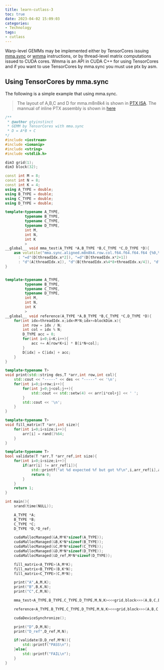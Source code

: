 ```yaml
---
title: learn-cutlass-3
toc: true
date: 2023-04-02 15:09:03
categories:
- Technology
tags:
- cutlass
---
```


Warp-level GEMMs may be implemented either by TensorCores issuing [mma.sync](https://docs.nvidia.com/cuda/parallel-thread-execution/index.html#warp-level-matrix-instructions-mma) or [wmma](https://docs.nvidia.com/cuda/parallel-thread-execution/index.html#warp-level-matrix-instructions-wmma-mma) instructions, or by thread-level matrix computations issued to CUDA cores. Wmma is an API in CUDA C++ for using TensorCores and if you want to use TensorCores by mma.sync you must use ptx by asm.

<!-- more -->

## Using TensorCores by mma.sync

The following is a simple example that using mma.sync.


> The layout of A,B,C and D for mma.m8n8k4 is shown in [PTX ISA](https://docs.nvidia.cn/cuda/parallel-thread-execution/index.html#matrix-fragments-for-mma-m8n8k4-with-f64-floating-point-type).
The mannual of inline PTX assembly is shown in [here](https://docs.nvidia.com/cuda/inline-ptx-assembly/index.html) 

```c++
/**
 * @author gtyinstinct
 * GEMM by TensorCores with mma.sync
 * D = A*B + C
*/
#include <iostream>
#include <iomanip>
#include <string>
#include <stdlib.h>

dim3 grid(1);
dim3 block(32);

const int M = 8;
const int N = 8;
const int K = 4;
using A_TYPE = double;
using B_TYPE = double;
using C_TYPE = double;
using D_TYPE = double;

template<typename A_TYPE,
         typename B_TYPE,
         typename C_TYPE,
         typename D_TYPE,
         int M,
         int N,
         int K
         >
__global__ void mma_test(A_TYPE *A,B_TYPE *B,C_TYPE *C,D_TYPE *D){
    asm volatile("mma.sync.aligned.m8n8k4.row.col.f64.f64.f64.f64 {%0,%1}, {%2}, {%3}, {%4,%5};\n"
      : "=d"(D[threadIdx.x*2]), "=d"(D[threadIdx.x*2+1])
      : "d"(A[threadIdx.x]), "d"(B[threadIdx.x%4*8+threadIdx.x/4]), "d"(C[threadIdx.x*2]), "d"(C[threadIdx.x*2+1]));
} 


template<typename A_TYPE,
         typename B_TYPE,
         typename C_TYPE,
         typename D_TYPE,
         int M,
         int N,
         int K
         >
__global__ void reference(A_TYPE *A,B_TYPE *B,C_TYPE *C,D_TYPE *D){
    for(int idx=threadIdx.x;idx<M*N;idx+=blockDim.x){
        int row = idx / N;
        int col = idx % N;
        D_TYPE acc = 0;
        for(int i=0;i<K;i++){
            acc += A[row*K+i] * B[i*N+col];
        }
        D[idx] = C[idx] + acc;
    }
}

template<typename T>
void print(std::string des,T *arr,int row,int col){
    std::cout << "-----" << des << "-----" << '\n';
    for(int i=0;i<row;i++){
        for(int j=0;j<col;j++){
            std::cout << std::setw(4) << arr[i*col+j] << ' ';
        }
        std::cout << '\n';
    }
}

template<typename T>
void fill_matrix(T *arr,int size){
    for(int i=0;i<size;i++){
        arr[i] = rand()%64;
    }
}

template<typename T>
bool validate(T *arr,T *arr_ref,int size){
    for(int i=0;i<size;i++){
        if(arr[i] != arr_ref[i]){
            std::printf("at %d expected %f but got %f\n",i,arr_ref[i],arr[i]);
            return 0;
        }
    }
    return 1;
}

int main(){
    srand(time(NULL));

    A_TYPE *A;
    B_TYPE *B;
    C_TYPE *C;
    D_TYPE *D,*D_ref;

    cudaMallocManaged(&A,M*K*sizeof(A_TYPE));
    cudaMallocManaged(&B,K*N*sizeof(B_TYPE));
    cudaMallocManaged(&C,M*N*sizeof(C_TYPE));
    cudaMallocManaged(&D,M*N*sizeof(D_TYPE));
    cudaMallocManaged(&D_ref,M*N*sizeof(D_TYPE));

    fill_matrix<A_TYPE>(A,M*K);
    fill_matrix<B_TYPE>(B,K*N);
    fill_matrix<C_TYPE>(C,M*N);

    print("A",A,M,K);
    print("B",B,K,N);
    print("C",C,M,N);

    mma_test<A_TYPE,B_TYPE,C_TYPE,D_TYPE,M,N,K><<<grid,block>>>(A,B,C,D);

    reference<A_TYPE,B_TYPE,C_TYPE,D_TYPE,M,N,K><<<grid,block>>>(A,B,C,D_ref);

    cudaDeviceSynchronize();

    print("D",D,M,N);
    print("D_ref",D_ref,M,N);

    if(validate(D,D_ref,M*N)){
        std::printf("PASS\n");
    }else{
        std::printf("FAIL\n");
    }
}
```

